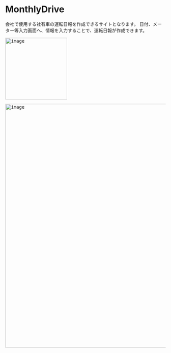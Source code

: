 ﻿# MonthlyDrive
会社で使用する社有車の運転日報を作成できるサイトとなります。
日付、メーター等入力画面へ、情報を入力することで、運転日報が作成できます。

<kbd><img width="194" alt="image" src="https://github.com/S27-tt/MonthlyDrive/assets/131981423/d9271a02-8be8-40e0-9ca5-f760aefa9d1c"></kbd>

<kbd><img width="768" alt="image" src="https://github.com/S27-tt/MonthlyDrive/assets/131981423/dca34121-b6aa-4f17-b772-41b9e2e4d23b"></kbd>
